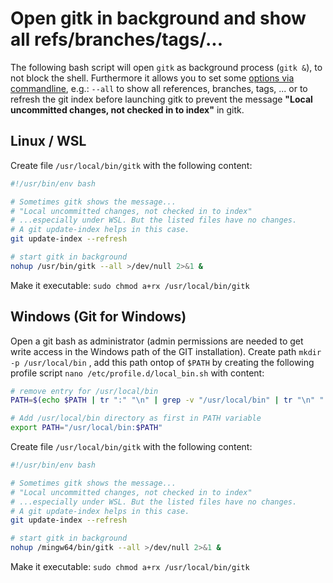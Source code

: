 # Open gitk in background and show all refs/branches/tags/...

The following bash script will open `gitk` as background process (`gitk &`), 
to not block the shell. Furthermore it allows you to set some [options via 
commandline](https://git-scm.com/docs/gitk), e.g.: `--all` to show all references, branches, tags, ... 
or to refresh the git index before launching gitk to prevent the message 
**"Local uncommitted changes, not checked in to index"** in gitk.

## Linux / WSL
Create file `/usr/local/bin/gitk` with the following content:

``` bash title="/usr/local/bin/gitk"
#!/usr/bin/env bash

# Sometimes gitk shows the message...
# "Local uncommitted changes, not checked in to index"
# ...especially under WSL. But the listed files have no changes.
# A git update-index helps in this case.
git update-index --refresh

# start gitk in background
nohup /usr/bin/gitk --all >/dev/null 2>&1 &
```

Make it executable: `sudo chmod a+rx /usr/local/bin/gitk`


## Windows (Git for Windows)
Open a git bash as administrator (admin permissions are needed to get write 
access in the Windows path of the GIT installation). Create path 
`mkdir -p /usr/local/bin` , add this path ontop of `$PATH` by creating the following 
profile script `nano /etc/profile.d/local_bin.sh` with content:

``` bash title="/etc/profile.d/local_bin.sh"
# remove entry for /usr/local/bin
PATH=$(echo $PATH | tr ":" "\n" | grep -v "/usr/local/bin" | tr "\n" ":")

# Add /usr/local/bin directory as first in PATH variable
export PATH="/usr/local/bin:$PATH"
```

Create file `/usr/local/bin/gitk` with the following content:

``` bash title="/usr/local/bin/gitk"
#!/usr/bin/env bash

# Sometimes gitk shows the message...
# "Local uncommitted changes, not checked in to index"
# ...especially under WSL. But the listed files have no changes.
# A git update-index helps in this case.
git update-index --refresh

# start gitk in background
nohup /mingw64/bin/gitk --all >/dev/null 2>&1 &
```
Make it executable: `sudo chmod a+rx /usr/local/bin/gitk`